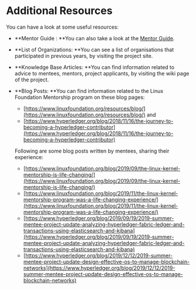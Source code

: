# Additional Resources

You can have a look at some useful resources:

* **Mentor Guide : **You can also take a look at the [Mentor Guide](../mentor-guide/).
* **List of Organizations: **You can see a list of organisations that participated in previous years, by visiting the project site.
* **Knowledge Base Articles: **You can find information related to advice to mentees, mentors, project applicants, by visiting the wiki page of the project.
*   **Blog Posts: **You can find information related to the Linux Foundation Mentorship program on these blog pages: 

    * [https://www.linuxfoundation.org/resources/blog/](https://www.linuxfoundation.org/resources/blog/) and
    * [https://www.hyperledger.org/blog/2018/11/16/the-journey-to-becoming-a-hyperledger-contributor](https://www.hyperledger.org/blog/2018/11/16/the-journey-to-becoming-a-hyperledger-contributor)

    Following are some blog posts written by mentees, sharing their experience:

    * [https://www.linuxfoundation.org/blog/2019/09/the-linux-kernel-mentorship-is-life-changing/](https://www.linuxfoundation.org/blog/2019/09/the-linux-kernel-mentorship-is-life-changing/)
    * [https://www.linuxfoundation.org/blog/2019/11/the-linux-kernel-mentorship-program-was-a-life-changing-experience/](https://www.linuxfoundation.org/blog/2019/11/the-linux-kernel-mentorship-program-was-a-life-changing-experience/)
    * [https://www.hyperledger.org/blog/2019/09/19/2019-summer-mentee-project-update-analyzing-hyperledger-fabric-ledger-and-transactions-using-elasticsearch-and-kibana](https://www.hyperledger.org/blog/2019/09/19/2019-summer-mentee-project-update-analyzing-hyperledger-fabric-ledger-and-transactions-using-elasticsearch-and-kibana)
    * [https://www.hyperledger.org/blog/2019/12/12/2019-summer-mentee-project-update-design-effective-os-to-manage-blockchain-networks](https://www.hyperledger.org/blog/2019/12/12/2019-summer-mentee-project-update-design-effective-os-to-manage-blockchain-networks)
